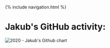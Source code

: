 {% include navigation.html %}

# Jakub's GitHub activity:
<img src="http://ghchart.rshah.org/JakubPonulak" alt="2020 - Jakub's Github chart" />

